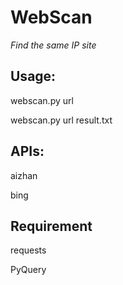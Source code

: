 # WebScan

*Find the same IP site*

## Usage:

webscan.py <api> url

webscan.py <api> url result.txt

## APIs:

aizhan

bing

## Requirement

requests

PyQuery
